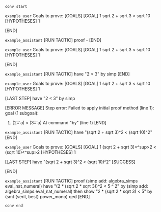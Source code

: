 `conv start`

`example_user`
Goals to prove:
[GOALS]
[GOAL] 1
sqrt 2 + sqrt 3 < sqrt 10
[HYPOTHESES] 1

[END]


`example_assistant`
[RUN TACTIC]
proof -
[END]

`example_user`
Goals to prove:
[GOALS]
[GOAL] 1
sqrt 2 + sqrt 3 < sqrt 10
[HYPOTHESES] 1

[END]


`example_assistant`
[RUN TACTIC]
have "2 < 3" by simp 
[END]


`example_user`
Goals to prove:
[GOALS]
[GOAL] 1
sqrt 2 + sqrt 3 < sqrt 10
[HYPOTHESES] 1

[LAST STEP]
have "2 < 3" by simp 

[ERROR MESSAGE]
Step error: Failed to apply initial proof method (line 1):
goal (1 subgoal):
 1. (2::'a) < (3::'a)
 At command \"by\" (line 1)
[END]



`example_assistant`
[RUN TACTIC]
have "(sqrt 2 + sqrt 3)^2 < (sqrt 10)^2" 
[END]


`example_user`
Goals to prove:
[GOALS]
[GOAL] 1
(sqrt 2 + sqrt 3)\<^sup>2 < (sqrt 10)\<^sup>2 
[HYPOTHESES] 1

[LAST STEP]
have "(sqrt 2 + sqrt 3)^2 < (sqrt 10)^2" 
[SUCCESS]

[END]


`example_assistant`
[RUN TACTIC]
proof (simp add: algebra_simps eval_nat_numeral)
  have "(2 * (sqrt 2 * sqrt 3))^2 < 5 ^ 2"
    by (simp add: algebra_simps eval_nat_numeral)
  then show "2 * (sqrt 2 * sqrt 3) < 5"
    by (smt (verit, best) power_mono)
qed
[END]

`conv end`